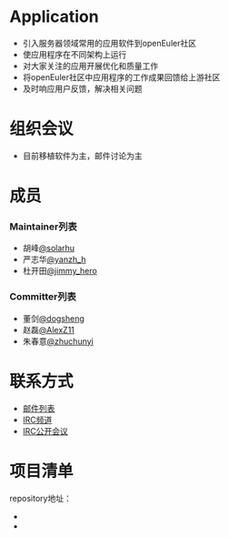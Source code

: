 
# Application
- 引入服务器领域常用的应用软件到openEuler社区
- 使应用程序在不同架构上运行
- 对大家关注的应用开展优化和质量工作
- 将openEuler社区中应用程序的工作成果回馈给上游社区
- 及时响应用户反馈，解决相关问题



# 组织会议

- 目前移植软件为主，邮件讨论为主




# 成员

### Maintainer列表

- 胡峰[@solarhu](https://gitee.com/solarhu)
- 严志华[@yanzh_h](https://gitee.com/yanzh_h)
- 杜开田[@jimmy_hero](https://gitee.com/jimmy_hero)


### Committer列表

- 董剑[@dogsheng](https://gitee.com/dogsheng)
- 赵磊[@AlexZ11](https://gitee.com/AlexZ11)
- 朱春意[@zhuchunyi](https://gitee.com/zhuchunyi)

# 联系方式

- [邮件列表](dev@openeuler.org)
- [IRC频道](#openeuler-dev)
- [IRC公开会议](#openeuler-meeting)





# 项目清单

repository地址：

- 
- 
